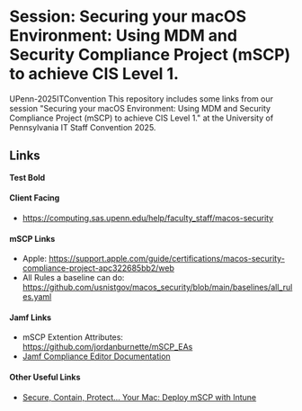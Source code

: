 # Session: Securing your macOS Environment: Using MDM and Security Compliance Project (mSCP) to achieve CIS Level 1.
UPenn-2025ITConvention
This repository includes some links from our session "Securing your macOS Environment: Using MDM and Security Compliance Project (mSCP) to achieve CIS Level 1." at the University of Pennsylvania IT Staff Convention 2025.

## Links

**Test Bold**
#### Client Facing
- https://computing.sas.upenn.edu/help/faculty_staff/macos-security
  
#### mSCP Links
- Apple: https://support.apple.com/guide/certifications/macos-security-compliance-project-apc322685bb2/web
- All Rules a baseline can do: https://github.com/usnistgov/macos_security/blob/main/baselines/all_rules.yaml

#### Jamf Links
- mSCP Extention Attributes: https://github.com/jordanburnette/mSCP_EAs
- [Jamf Compliance Editor Documentation](https://cdn.document360.io/e5d71abd-07b9-46d0-8876-03cc9073df6b/Images/Documentation/Jamf%20Compliance%20Editor%20-%20User%20Guide%282%29.pdf?sv=2022-11-02&spr=https&st=2025-05-21T15%3A26%3A28Z&se=2025-05-21T15%3A36%3A28Z&sr=c&sp=r&sig=7ZBonbMXKxAohIjVm3OgZfubZC9hPBdBCQjKYFG19hA%3D)
  
#### Other Useful Links
- [Secure, Contain, Protect… Your Mac: Deploy mSCP with Intune](https://intuneirl.com/secure-contain-protect-your-data-deploy-mscp-with-intune/)
